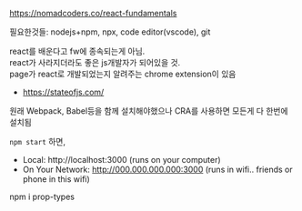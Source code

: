 https://nomadcoders.co/react-fundamentals  

필요한것들: nodejs+npm, npx, code editor(vscode), git  

react를 배운다고 fw에 종속되는게 아님.  
react가 사라지더라도 좋은 js개발자가 되어있을 것.  
page가 react로 개발되었는지 알려주는 chrome extension이 있음  
- https://stateofjs.com/  

원래 Webpack, Babel등을 함께 설치해야했으나 CRA를 사용하면 모든게 다 한번에 설치됨  

`npm start` 하면,
- Local: http://localhost:3000  (runs on your computer)
- On Your Network: http://000.000.000.000:3000  (runs in wifi.. friends or phone in this wifi)  

npm i prop-types


